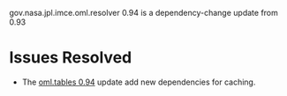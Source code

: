 gov.nasa.jpl.imce.oml.resolver 0.94 is a dependency-change update from 0.93
 
# Issues Resolved

- The [oml.tables 0.94](https://github.com/JPL-IMCE/gov.nasa.jpl.imce.oml.tables/tree/0.94.0) update add
  new dependencies for caching.